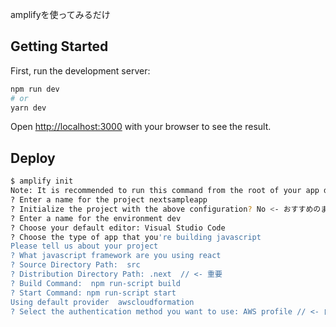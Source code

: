 amplifyを使ってみるだけ

## Getting Started

First, run the development server:

```bash
npm run dev
# or
yarn dev
```

Open [http://localhost:3000](http://localhost:3000) with your browser to see the result.

## Deploy 
```bash
$ amplify init
Note: It is recommended to run this command from the root of your app directory
? Enter a name for the project nextsampleapp
? Initialize the project with the above configuration? No <- おすすめのままではだめ
? Enter a name for the environment dev
? Choose your default editor: Visual Studio Code
? Choose the type of app that you're building javascript
Please tell us about your project
? What javascript framework are you using react
? Source Directory Path:  src
? Distribution Directory Path: .next  // <- 重要
? Build Command:  npm run-script build
? Start Command: npm run-script start
Using default provider  awscloudformation
? Select the authentication method you want to use: AWS profile // <- 自身の環境に合わせて調整
```